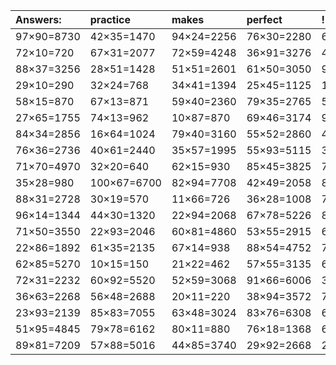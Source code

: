 | Answers: | practice | makes | perfect | ! |
| :--- | :--- | :--- | :--- | :--- |
| 97×90=8730 | 42×35=1470 | 94×24=2256 | 76×30=2280 | 62×94=5828 | 
| 72×10=720 | 67×31=2077 | 72×59=4248 | 36×91=3276 | 49×56=2744 | 
| 88×37=3256 | 28×51=1428 | 51×51=2601 | 61×50=3050 | 94×52=4888 | 
| 29×10=290 | 32×24=768 | 34×41=1394 | 25×45=1125 | 16×53=848 | 
| 58×15=870 | 67×13=871 | 59×40=2360 | 79×35=2765 | 56×82=4592 | 
| 27×65=1755 | 74×13=962 | 10×87=870 | 69×46=3174 | 97×81=7857 | 
| 84×34=2856 | 16×64=1024 | 79×40=3160 | 55×52=2860 | 44×100=4400 | 
| 76×36=2736 | 40×61=2440 | 35×57=1995 | 55×93=5115 | 30×57=1710 | 
| 71×70=4970 | 32×20=640 | 62×15=930 | 85×45=3825 | 76×32=2432 | 
| 35×28=980 | 100×67=6700 | 82×94=7708 | 42×49=2058 | 87×98=8526 | 
| 88×31=2728 | 30×19=570 | 11×66=726 | 36×28=1008 | 74×70=5180 | 
| 96×14=1344 | 44×30=1320 | 22×94=2068 | 67×78=5226 | 87×41=3567 | 
| 71×50=3550 | 22×93=2046 | 60×81=4860 | 53×55=2915 | 61×36=2196 | 
| 22×86=1892 | 61×35=2135 | 67×14=938 | 88×54=4752 | 76×51=3876 | 
| 62×85=5270 | 10×15=150 | 21×22=462 | 57×55=3135 | 64×80=5120 | 
| 72×31=2232 | 60×92=5520 | 52×59=3068 | 91×66=6006 | 35×34=1190 | 
| 36×63=2268 | 56×48=2688 | 20×11=220 | 38×94=3572 | 72×13=936 | 
| 23×93=2139 | 85×83=7055 | 63×48=3024 | 83×76=6308 | 62×72=4464 | 
| 51×95=4845 | 79×78=6162 | 80×11=880 | 76×18=1368 | 68×17=1156 | 
| 89×81=7209 | 57×88=5016 | 44×85=3740 | 29×92=2668 | 27×15=405 | 
